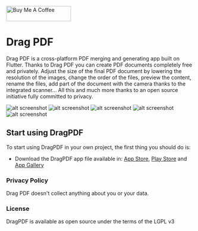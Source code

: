 <a href="https://www.buymeacoffee.com/vicajilau" target="_blank"><img src="https://cdn.buymeacoffee.com/buttons/default-orange.png" alt="Buy Me A Coffee" height="41" width="174"></a>

# Drag PDF

Drag PDF is a cross-platform PDF merging and generating app built on Flutter. Thanks to Drag PDF you can create PDF documents completely free and privately. Adjust the size of the final PDF document by lowering the resolution of the images, change the order of the files, preview the content, rename the files, add part of the document with the camera thanks to the integrated scanner... All this and much more thanks to an open source initiative fully committed to privacy.

![alt screenshot](https://github.com/vicajilau/Drag-PDF/blob/master/screenshots/Mockup-2.png?raw=true)
![alt screenshot](https://github.com/vicajilau/Drag-PDF/blob/master/screenshots/Mockup-3.png?raw=true)
![alt screenshot](https://github.com/vicajilau/Drag-PDF/blob/master/screenshots/Mockup-4.png?raw=true)
![alt screenshot](https://github.com/vicajilau/Drag-PDF/blob/master/screenshots/Mockup-5.png?raw=true)
![alt screenshot](https://github.com/vicajilau/Drag-PDF/blob/master/screenshots/Mockup-6.png?raw=true)

## Start using DragPDF
To start using DragPDF in your own project, the first thing you should do is:
* Download the DragPDF app file available in: [App Store](https://apps.apple.com/es/app/drag-pdf/id1640647538), [Play Store](https://play.google.com/store/apps/details?id=es.victorcarreras.drag_pdf) and [App Gallery](https://appgallery.huawei.com/app/C107001391)


### Privacy Policy

Drag PDF doesn't collect anything about you or your data.

### License

DragPDF is available as open source under the terms of the LGPL v3

